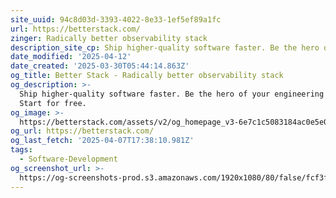 ```yaml
---
site_uuid: 94c8d03d-3393-4022-8e33-1ef5ef89a1fc
url: https://betterstack.com/
zinger: Radically better observability stack
description_site_cp: Ship higher-quality software faster. Be the hero of your engineering teams.
date_modified: '2025-04-12'
date_created: '2025-03-30T05:44:14.863Z'
og_title: Better Stack - Radically better observability stack
og_description: >-
  Ship higher-quality software faster. Be the hero of your engineering teams.
  Start for free.
og_image: >-
  https://betterstack.com/assets/v2/og_homepage_v3-6e7c1c5083184ac0e5e080758588682b0cdf4f63680ddb81b8a57376b5666e7e.jpg
og_url: https://betterstack.com/
og_last_fetch: '2025-04-07T17:38:10.981Z'
tags:
  - Software-Development
og_screenshot_url: >-
  https://og-screenshots-prod.s3.amazonaws.com/1920x1080/80/false/fcf3ffbae0e87620d769463b1b19581a4f7fb9d0c2d11ad379353c52ee3f7573.jpeg
---
```





